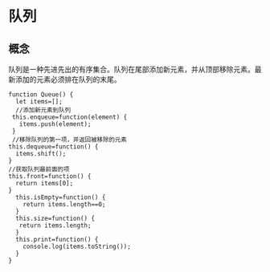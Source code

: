 # 队列
## 概念
队列是一种先进先出的有序集合。队列在尾部添加新元素，并从顶部移除元素。最新添加的元素必须排在队列的末尾。

```ecmascript 6
function Queue() {
  let items=[];
  //添加新元素到队列
 this.enqueue=function(element) {
   items.push(element);
 }
 //移除队列的第一项，并返回被移除的元素
this.dequeue=function() {
  items.shift();
}
//获取队列最前面的项
this.front=function() {
  return items[0];
}
  this.isEmpty=function() {
    return items.length==0;
  }
  this.size=function() {
   return items.length;
  }
  this.print=function() {
    console.log(items.toString());
  }
}
```





